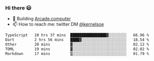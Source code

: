 ### Hi there 😃

- 🔨 Building [Arcade.computer](https://arcade.computer)
- 📫 How to reach me: twitter DM [@kernelsoe](https://twitter.com/kernelsoe)

<!--START_SECTION:waka-->

```txt
TypeScript   10 hrs 37 mins  ████████████████▓░░░░░░░░   66.96 %
Dart         2 hrs 56 mins   ████▓░░░░░░░░░░░░░░░░░░░░   18.54 %
Other        20 mins         ▓░░░░░░░░░░░░░░░░░░░░░░░░   02.12 %
TOML         19 mins         ▓░░░░░░░░░░░░░░░░░░░░░░░░   02.02 %
Markdown     17 mins         ▒░░░░░░░░░░░░░░░░░░░░░░░░   01.79 %
```

<!--END_SECTION:waka-->

